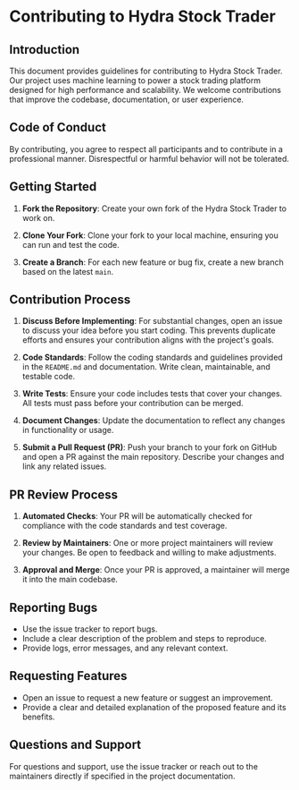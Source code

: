 # Contributing to Hydra Stock Trader

## Introduction

This document provides guidelines for contributing to Hydra Stock Trader. Our project uses machine learning to power a stock trading platform designed for high performance and scalability. We welcome contributions that improve the codebase, documentation, or user experience.

## Code of Conduct

By contributing, you agree to respect all participants and to contribute in a professional manner. Disrespectful or harmful behavior will not be tolerated.

## Getting Started

1. **Fork the Repository**: Create your own fork of the Hydra Stock Trader to work on.

2. **Clone Your Fork**: Clone your fork to your local machine, ensuring you can run and test the code.

3. **Create a Branch**: For each new feature or bug fix, create a new branch based on the latest `main`.

## Contribution Process

1. **Discuss Before Implementing**: For substantial changes, open an issue to discuss your idea before you start coding. This prevents duplicate efforts and ensures your contribution aligns with the project's goals.

2. **Code Standards**: Follow the coding standards and guidelines provided in the `README.md` and documentation. Write clean, maintainable, and testable code.

3. **Write Tests**: Ensure your code includes tests that cover your changes. All tests must pass before your contribution can be merged.

4. **Document Changes**: Update the documentation to reflect any changes in functionality or usage.

5. **Submit a Pull Request (PR)**: Push your branch to your fork on GitHub and open a PR against the main repository. Describe your changes and link any related issues.

## PR Review Process

1. **Automated Checks**: Your PR will be automatically checked for compliance with the code standards and test coverage.

2. **Review by Maintainers**: One or more project maintainers will review your changes. Be open to feedback and willing to make adjustments.

3. **Approval and Merge**: Once your PR is approved, a maintainer will merge it into the main codebase.

## Reporting Bugs

- Use the issue tracker to report bugs.
- Include a clear description of the problem and steps to reproduce.
- Provide logs, error messages, and any relevant context.

## Requesting Features

- Open an issue to request a new feature or suggest an improvement.
- Provide a clear and detailed explanation of the proposed feature and its benefits.

## Questions and Support

For questions and support, use the issue tracker or reach out to the maintainers directly if specified in the project documentation.
